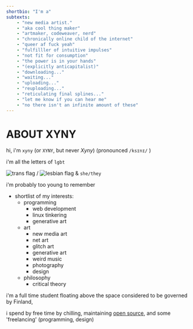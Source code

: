 ```yaml
---
shortbio: "I'm a"
subtexts:
    - "new media artist."
    - "aka cool thing maker"
    - "artmaker, codeweaver, nerd"
    - "chronically online child of the internet"
    - "queer af fuck yeah"
    - "fulfilller of intuitive impulses"
    - "not fit for consumption"
    - "the power is in your hands"
    - "(explicitly anticapitalist)"
    - "downloading..."
    - "waiting..."
    - "uploading..."
    - "reuploading..."
    - "reticulating final splines..."
    - "let me know if you can hear me"
    - "no there isn't an infinite amount of these"
---
```


# ABOUT XYNY

hi, i'm `xyny` (or `XYNY`, but never _Xyny_) (pronounced `/ksɪnɪ/` )

i'm all the letters of `lgbt`

<img src="/trans.svg" alt="trans flag" class="h-4 inline"> / <img src="/lesbian.svg" alt="lesbian flag" class="h-4 inline"> &
`she/they`

i'm probably too young to remember

-   shortlist of my interests:
    -   programming
        -   web development
        -   linux tinkering
        -   generative art
    -   art
        -   new media art
        -   net art
        -   glitch art
        -   generative art
        -   weird music
        -   photography
        -   design
    -   philosophy
        -   critical theory

i'm a full time student floating above the space considered to be governed by Finland,

i spend by free time by chilling, maintaining [open source](https://blue-build.org/), and some 'freelancing' (programming, design)
